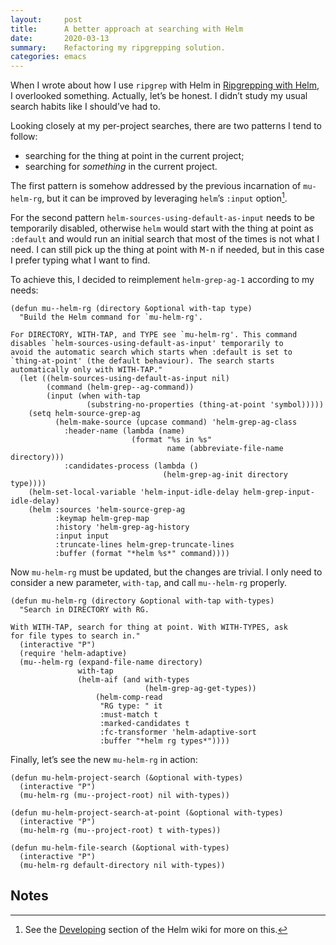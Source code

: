 ```yaml
---
layout:     post
title:      A better approach at searching with Helm
date:       2020-03-13
summary:    Refactoring my ripgrepping solution.
categories: emacs
---
```


When I wrote about how I use `ripgrep` with Helm in [Ripgrepping with Helm](https://manuel-uberti.github.io/emacs/2020/02/22/ripgrepping-with-helm/),
I overlooked something. Actually, let’s be honest. I didn’t study my usual
search habits like I should’ve had to.

Looking closely at my per-project searches, there are two patterns I tend to
follow:

- searching for the thing at point in the current project;
- searching for *something* in the current project.

The first pattern is somehow addressed by the previous incarnation of
`mu-helm-rg`, but it can be improved by leveraging `helm`’s `:input` option[^1].

For the second pattern `helm-sources-using-default-as-input` needs to be
temporarily disabled, otherwise `helm` would start with the thing at point as
`:default` and would run an initial search that most of the times is not what I
need. I can still pick up the thing at point with <kbd>M-n</kbd> if needed, but in this
case I prefer typing what I want to find.

To achieve this, I decided to reimplement `helm-grep-ag-1` according to my needs:

``` emacs-lisp
(defun mu--helm-rg (directory &optional with-tap type)
  "Build the Helm command for `mu-helm-rg'.

For DIRECTORY, WITH-TAP, and TYPE see `mu-helm-rg'. This command
disables `helm-sources-using-default-as-input' temporarily to
avoid the automatic search which starts when :default is set to
`thing-at-point' (the default behaviour). The search starts
automatically only with WITH-TAP."
  (let ((helm-sources-using-default-as-input nil)
        (command (helm-grep--ag-command))
        (input (when with-tap
                 (substring-no-properties (thing-at-point 'symbol)))))
    (setq helm-source-grep-ag
          (helm-make-source (upcase command) 'helm-grep-ag-class
            :header-name (lambda (name)
                           (format "%s in %s"
                                   name (abbreviate-file-name directory)))
            :candidates-process (lambda ()
                                  (helm-grep-ag-init directory type))))
    (helm-set-local-variable 'helm-input-idle-delay helm-grep-input-idle-delay)
    (helm :sources 'helm-source-grep-ag
          :keymap helm-grep-map
          :history 'helm-grep-ag-history
          :input input
          :truncate-lines helm-grep-truncate-lines
          :buffer (format "*helm %s*" command))))
```

Now `mu-helm-rg` must be updated, but the changes are trivial. I only need to
consider a new parameter, `with-tap`, and call `mu--helm-rg` properly.

``` emacs-lisp
(defun mu-helm-rg (directory &optional with-tap with-types)
  "Search in DIRECTORY with RG.

With WITH-TAP, search for thing at point. With WITH-TYPES, ask
for file types to search in."
  (interactive "P")
  (require 'helm-adaptive)
  (mu--helm-rg (expand-file-name directory)
               with-tap
               (helm-aif (and with-types
                              (helm-grep-ag-get-types))
                   (helm-comp-read
                    "RG type: " it
                    :must-match t
                    :marked-candidates t
                    :fc-transformer 'helm-adaptive-sort
                    :buffer "*helm rg types*"))))
```

Finally, let’s see the new `mu-helm-rg` in action:

``` emacs-lisp
(defun mu-helm-project-search (&optional with-types)
  (interactive "P")
  (mu-helm-rg (mu--project-root) nil with-types))

(defun mu-helm-project-search-at-point (&optional with-types)
  (interactive "P")
  (mu-helm-rg (mu--project-root) t with-types))

(defun mu-helm-file-search (&optional with-types)
  (interactive "P")
  (mu-helm-rg default-directory nil with-types))
```

## Notes

[^1]: See the [Developing](https://github.com/emacs-helm/helm/wiki/Developing) section of the Helm wiki for more on this.
